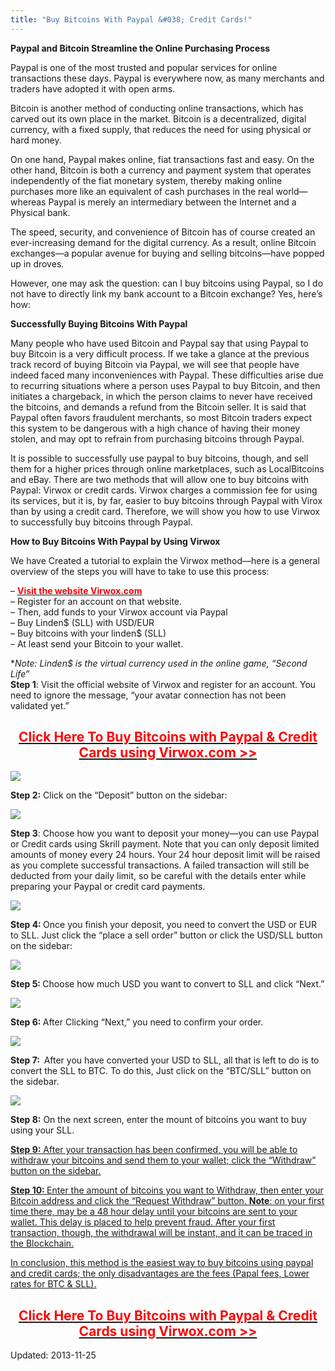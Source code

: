 ```yaml
---
title: "Buy Bitcoins With Paypal &#038; Credit Cards!"
---
```




<p><strong>Paypal and Bitcoin Streamline the Online Purchasing Process<br />
</strong></p>
<p>Paypal is one of the most trusted and popular services for online transactions these days. Paypal is everywhere now, as many merchants and traders have adopted it with open arms.</p>
<p>Bitcoin is another method of conducting online transactions, which has carved out its own place in the market. Bitcoin is a decentralized, digital currency, with a fixed supply, that reduces the need for using physical or hard money.</p>
<p>On one hand, Paypal makes online, fiat transactions fast and easy. On the other hand, Bitcoin is both a currency and payment system that operates independently of the fiat monetary system, thereby making online purchases more like an equivalent of cash purchases in the real world—whereas Paypal is merely an intermediary between the Internet and a Physical bank.</p>
<p>The speed, security, and convenience of Bitcoin has of course created an ever-increasing demand for the digital currency. As a result, online Bitcoin exchanges—a popular avenue for buying and selling bitcoins—have popped up in droves.</p>
<p>However, one may ask the question: can I buy bitcoins using Paypal, so I do not have to directly link my bank account to a Bitcoin exchange? Yes, here&#8217;s how:</p>
<p><strong>Successfully Buying Bitcoins With Paypal<br />
</strong></p>
<p>Many people who have used Bitcoin and Paypal say that using Paypal to buy Bitcoin is a very difficult process. If we take a glance at the previous track record of buying Bitcoin via Paypal, we will see that people have indeed faced many inconveniences with Paypal. These difficulties arise due to recurring situations where a person uses Paypal to buy Bitcoin, and then initiates a chargeback, in which the person claims to never have received the bitcoins, and demands a refund from the Bitcoin seller. It is said that Paypal often favors fraudulent merchants, so most Bitcoin traders expect this system to be dangerous with a high chance of having their money stolen, and may opt to refrain from purchasing bitcoins through Paypal.</p>
<p>It is possible to successfully use paypal to buy bitcoins, though, and sell them for a higher prices through online marketplaces, such as LocalBitcoins and eBay. There are two methods that will allow one to buy bitcoins with Paypal: Virwox or credit cards. Virwox charges a commission fee for using its services, but it is, by far, easier to buy bitcoins through Paypal with Virox than by using a credit card. Therefore, we will show you how to use Virwox to successfully buy bitcoins through Paypal.</p>
<p><strong>How to Buy Bitcoins With Paypal by Using Virwox<br />
</strong></p>
<p>We have Created a tutorial to explain the Virwox method—here is a general overview of the steps you will have to take to use this process:</p>
<p>&#8211; <a href="https://www.virwox.com?r=1a6a7" target="_blank"><span style="color: #ff0000;"><strong>Visit the website Virw</strong></span><span style="color: #ff0000;"><strong>ox</strong><strong>.com</strong></span></a><br />
&#8211; Register for an account on that website.<br />
&#8211; Then, add funds to your Virwox account via Paypal<br />
&#8211; Buy Linden$ (SLL) with USD/EUR<br />
&#8211; Buy bitcoins with your linden$ (SLL)<br />
&#8211; At least send your Bitcoin to your wallet.</p>
<p>*<em>Note: Linden$ is the virtual currency used in the online game, “Second Life”</em><br />
<strong>Step 1</strong>: Visit the official website of Virwox and register for an account. You need to ignore the message, “your avatar connection has not been validated yet.”</p>
<h2 style="text-align: center;"><span style="color: #ff0000;"><a href="https://www.virwox.com?r=1a6a7" target="_blank"><span style="color: #ff0000;"><strong>Click Here To Buy Bitcoins with Paypal &amp; Credit Cards using Virwox.com &gt;&gt;</strong></span></a></span></h2>

<img src="https://G-I-R.github.io/deepdotweb/imgs/2013/11/1-virwox-home.png" />

<p><strong>Step 2:</strong> Click on the “Deposit” button on the sidebar:</p>

<img src="https://G-I-R.github.io/deepdotweb/imgs/2013/11/2-virwox-deposit.png" />

<p><strong>Step 3</strong>: Choose how you want to deposit your money—you can use Paypal or Credit cards using Skrill payment. Note that you can only deposit limited amounts of money every 24 hours. Your 24 hour deposit limit will be raised as you complete successful transactions. A failed transaction will still be deducted from your daily limit, so be careful with the details enter while preparing your Paypal or credit card payments.</p>

<img src="https://G-I-R.github.io/deepdotweb/imgs/2013/11/2A-Deposit.png" />

<p><strong>Step 4: </strong>Once you finish your deposit, you need to convert the USD or EUR to SLL. Just click the “place a sell order” button or click the USD/SLL button on the sidebar:</p>

<img src="https://G-I-R.github.io/deepdotweb/imgs/2013/11/3-convert-tosll.png" />

<p><strong>Step 5: </strong>Choose how much USD you want to convert to SLL and click “Next.”</p>

<img src="https://G-I-R.github.io/deepdotweb/imgs/2013/11/4-buysll.png" />

<p><strong>Step 6: </strong>After Clicking “Next,” you need to confirm your order.<strong><br />
</strong></p>

<img src="https://G-I-R.github.io/deepdotweb/imgs/2013/11/5-place-order.png" />

<p><strong>Step 7:  </strong>After you have converted your USD to SLL, all that is left to do is to convert the SLL to BTC. To do this, Just click on the “BTC/SLL” button on the sidebar.</p>

<img src="https://G-I-R.github.io/deepdotweb/imgs/2013/11/6-convert-to-BTC.png" />

<p style="text-align: left;"><strong>Step 8:</strong> On the next screen, enter the mount of bitcoins you want to buy using your SLL.</p>
<p style="text-align: left;"><a href="https://g-i-r.github.io/deepdotweb/wp-content/uploads/2013/11/7-convert-to-BTC2.png"/>
<p><strong>Step 9:</strong> After your transaction has been confirmed, you will be able to withdraw your bitcoins and send them to your wallet; click the “Withdraw” button on the sidebar.</p>
<p style="text-align: left;"><a href="https://g-i-r.github.io/deepdotweb/wp-content/uploads/2013/11/8-withdraw.png"/>
<p style="text-align: left;"><strong>Step 10: </strong>Enter the amount of bitcoins you want to Withdraw, then enter your Bitcoin address and click the “Request Withdraw” button. <strong>Note</strong>: on your first time there, may be a 48 hour delay until your bitcoins are sent to your wallet. This delay is placed to help prevent fraud. After your first transaction, though, the withdrawal will be instant, and it can be traced in the Blockchain.</p>
<p style="text-align: left;"><a href="https://g-i-r.github.io/deepdotweb/wp-content/uploads/2013/11/9-withdraw-btc.png"/>
<p>In conclusion, this method is the easiest way to buy bitcoins using paypal and credit cards; the only disadvantages are the fees (Papal fees, Lower rates for BTC &amp; SLL).</p>
<h2 style="text-align: center;"><a href="https://www.virwox.com?r=1a6a7" target="_blank"><span style="color: #ff0000;"><span style="color: #ff0000;"><strong>Click Here To Buy Bitcoins with Paypal &amp; Credit Cards using Virwox.com &gt;&gt;</strong></span></span></a></h2>

Updated: 2013-11-25

